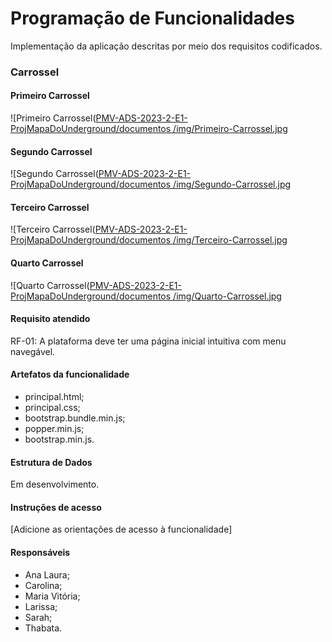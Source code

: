# Programação de Funcionalidades

Implementação da aplicação descritas por meio dos requisitos codificados. 

### Carrossel

#### Primeiro Carrossel

![Primeiro Carrossel([PMV-ADS-2023-2-E1-ProjMapaDoUnderground/documentos
/img/Primeiro-Carrossel.jpg](https://github.com/ICEI-PUC-Minas-PMV-ADS/PMV-ADS-2023-2-E1-ProjMapaDoUnderground/blob/main/documentos/img/Primeiro-Carrossel.jpg)

#### Segundo Carrossel

![Segundo Carrossel([PMV-ADS-2023-2-E1-ProjMapaDoUnderground/documentos
/img/Segundo-Carrossel.jpg](https://github.com/ICEI-PUC-Minas-PMV-ADS/PMV-ADS-2023-2-E1-ProjMapaDoUnderground/blob/main/documentos/img/Segundo-Carrossel.jpg)

#### Terceiro Carrossel

![Terceiro Carrossel([PMV-ADS-2023-2-E1-ProjMapaDoUnderground/documentos
/img/Terceiro-Carrossel.jpg](https://github.com/ICEI-PUC-Minas-PMV-ADS/PMV-ADS-2023-2-E1-ProjMapaDoUnderground/blob/main/documentos/img/Terceiro-Carrossel.jpg)

#### Quarto Carrossel

![Quarto Carrossel([PMV-ADS-2023-2-E1-ProjMapaDoUnderground/documentos
/img/Quarto-Carrossel.jpg](https://github.com/ICEI-PUC-Minas-PMV-ADS/PMV-ADS-2023-2-E1-ProjMapaDoUnderground/blob/main/documentos/img/Quarto-Carrossel.jpg)


#### Requisito atendido

RF-01: A plataforma deve ter uma página inicial intuitiva com menu navegável.


#### Artefatos da funcionalidade

- principal.html;
- principal.css;
- bootstrap.bundle.min.js;
- popper.min.js;
- bootstrap.min.js.

#### Estrutura de Dados

Em desenvolvimento.

#### Instruções de acesso

[Adicione as orientações de acesso à funcionalidade]


#### Responsáveis

- Ana Laura;
- Carolina;
- Maria Vitória;
- Larissa;
- Sarah;
- Thabata.
